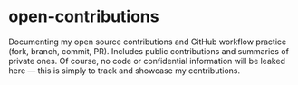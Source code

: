# open-contributions
Documenting my open source contributions and GitHub workflow practice (fork, branch, commit, PR). Includes public contributions and summaries of private ones. Of course, no code or confidential information will be leaked here — this is simply to track and showcase my contributions.
